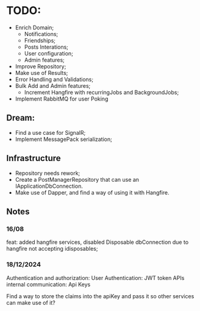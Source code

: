 # TODO:
- Enrich Domain; 
  - Notifications;
  - Friendships;
  - Posts Interations;
  - User configuration;
  - Admin features;
- Improve Repository;
- Make use of Results; 
- Error Handling and Validations;
- Bulk Add and Admin features;
  - Increment Hangfire with recurringJobs and BackgroundJobs;
- Implement RabbitMQ for user Poking

## Dream:
- Find a use case for SignalR;
- Implement MessagePack serialization;

## Infrastructure
- Repository needs rework;
- Create a PostManagerRepository that can use an IApplicationDbConnection.
- Make use of Dapper, and find a way of using it with Hangfire.



## Notes 

### 16/08
feat: added hangfire services, disabled Disposable dbConnection due to hangfire not accepting idisposables;






### 18/12/2024
Authentication and authorization:
User Authentication: JWT token
APIs internal communication: Api Keys

Find a way to store the claims into the apiKey and pass it so other services can make use of it?